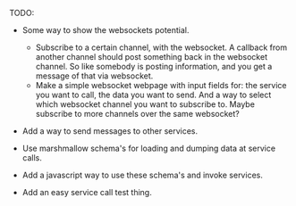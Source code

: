 TODO:
 - Some way to show the websockets potential.
     - Subscribe to a certain channel, with the websocket. A callback from another channel should post something back
       in the websocket channel. So like somebody is posting information, and you get a message of that via
       websocket.
     - Make a simple websocket webpage with input fields for: the service you want to call, the data you want to
       send. And a way to select which websocket channel you want to subscribe to. Maybe subscribe to more channels
       over the same websocket?

 - Add a way to send messages to other services.
 - Use marshmallow schema's for loading and dumping data at service calls.
 - Add a javascript way to use these schema's and invoke services.
 - Add an easy service call test thing.

